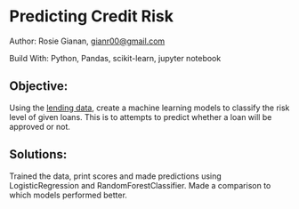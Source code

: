 # Predicting Credit Risk

Author: Rosie Gianan, gianr00@gmail.com

Build With: Python, Pandas, scikit-learn, jupyter notebook 

## Objective:
Using the [lending data](Resources/lending_data.csv), create a machine learning models to classify the risk level of given loans. This is to attempts to predict whether a loan will be approved or not.

## Solutions:
Trained the data, print scores and made predictions using LogisticRegression and RandomForestClassifier. Made a comparison to which models performed better. 
